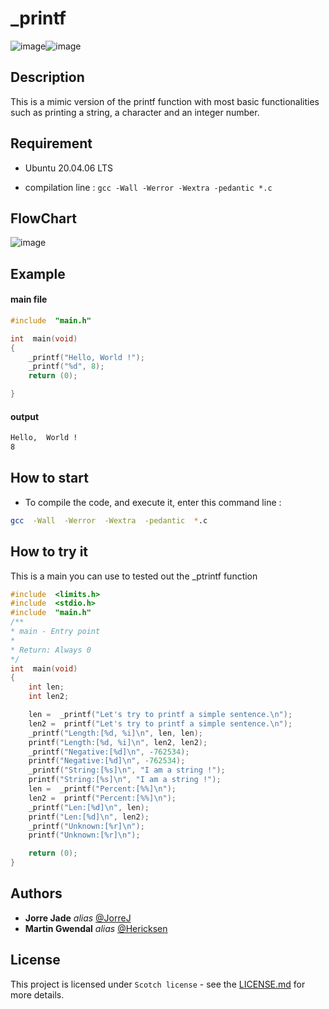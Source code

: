 
# _printf
![image](https://github.com/user-attachments/assets/b02932da-2f4a-43b5-8f24-c9ff4a3d42b9)![image](https://github.com/user-attachments/assets/f18c3194-90f9-404b-8fe9-c36f8c20a629)



## Description

This is a mimic version of the printf function with most basic functionalities such as printing a string, a character and an integer number.

## Requirement

- Ubuntu 20.04.06 LTS

- compilation line : ```gcc -Wall -Werror -Wextra -pedantic *.c```

## FlowChart
![image](https://github.com/user-attachments/assets/2853607e-d921-4dbc-a675-262eac89d79a)


## Example

#### main file
```c
#include  "main.h"

int  main(void)
{
    _printf("Hello, World !");
    _printf("%d", 8);
    return (0);

}
```

#### output

```sh
Hello,  World !
8
```

## How to start

- To compile the code, and execute it, enter this command line :

```Bash
gcc  -Wall  -Werror  -Wextra  -pedantic  *.c
```

## How to try it

This is a main you can use to tested out the _ptrintf function

```C
#include  <limits.h>
#include  <stdio.h>
#include  "main.h"
/**
* main - Entry point
*
* Return: Always 0
*/
int  main(void)
{
    int len;
    int len2;

    len =  _printf("Let's try to printf a simple sentence.\n");
    len2 =  printf("Let's try to printf a simple sentence.\n");
    _printf("Length:[%d, %i]\n", len, len);
    printf("Length:[%d, %i]\n", len2, len2);
    _printf("Negative:[%d]\n", -762534);
    printf("Negative:[%d]\n", -762534);
    _printf("String:[%s]\n", "I am a string !");
    printf("String:[%s]\n", "I am a string !");
    len =  _printf("Percent:[%%]\n");
    len2 =  printf("Percent:[%%]\n");
    _printf("Len:[%d]\n", len);
    printf("Len:[%d]\n", len2);
    _printf("Unknown:[%r]\n");
    printf("Unknown:[%r]\n");

    return (0);
}
```
## Authors

*  **Jorre Jade**  _alias_ [@JorreJ](https://github.com/JorreJ)
*  **Martin Gwendal**  _alias_ [@Hericksen](https://github.com/Hericksen)

## License

This project is licensed under ``Scotch license`` - see the [LICENSE.md](LICENSE.md) for more details.
